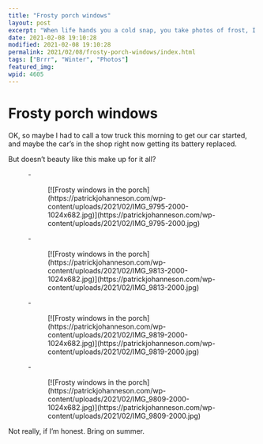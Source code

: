 ```yaml
---
title: "Frosty porch windows"
layout: post
excerpt: "When life hands you a cold snap, you take photos of frost, I guess."
date: 2021-02-08 19:10:28
modified: 2021-02-08 19:10:28
permalink: 2021/02/08/frosty-porch-windows/index.html
tags: ["Brrr", "Winter", "Photos"]
featured_img: 
wpid: 4605
---
```


# Frosty porch windows

OK, so maybe I had to call a tow truck this morning to get our car started, and maybe the car’s in the shop right now getting its battery replaced.

But doesn’t beauty like this make up for it all?

<figure class="is-layout-flex wp-block-gallery-128 wp-block-gallery columns-3 is-cropped">- <figure>[![Frosty windows in the porch](https://patrickjohanneson.com/wp-content/uploads/2021/02/IMG_9795-2000-1024x682.jpg)](https://patrickjohanneson.com/wp-content/uploads/2021/02/IMG_9795-2000.jpg)</figure>
- <figure>[![Frosty windows in the porch](https://patrickjohanneson.com/wp-content/uploads/2021/02/IMG_9813-2000-1024x682.jpg)](https://patrickjohanneson.com/wp-content/uploads/2021/02/IMG_9813-2000.jpg)</figure>
- <figure>[![Frosty windows in the porch](https://patrickjohanneson.com/wp-content/uploads/2021/02/IMG_9819-2000-1024x682.jpg)](https://patrickjohanneson.com/wp-content/uploads/2021/02/IMG_9819-2000.jpg)</figure>
- <figure>[![Frosty windows in the porch](https://patrickjohanneson.com/wp-content/uploads/2021/02/IMG_9809-2000-1024x682.jpg)](https://patrickjohanneson.com/wp-content/uploads/2021/02/IMG_9809-2000.jpg)</figure>

</figure>Not really, if I’m honest. Bring on summer.
